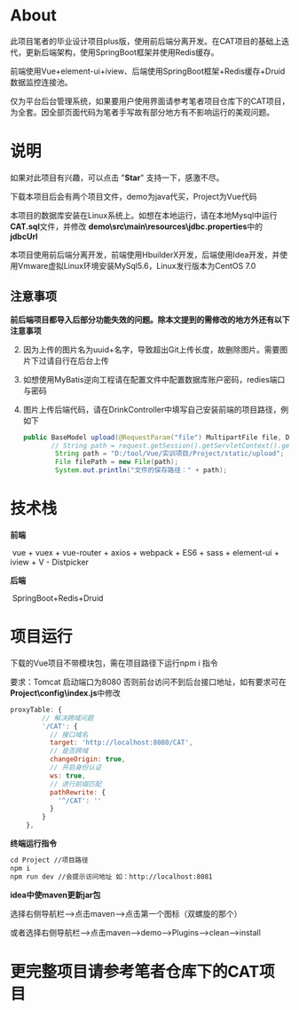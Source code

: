 # About

此项目笔者的毕业设计项目plus版，使用前后端分离开发。在CAT项目的基础上迭代，更新后端架构，使用SpringBoot框架并使用Redis缓存。

前端使用Vue+element-ui+iview、后端使用SpringBoot框架+Redis缓存+Druid数据监控连接池。

仅为平台后台管理系统，如果要用户使用界面请参考笔者项目仓库下的CAT项目，为全套。因全部页面代码为笔者手写故有部分地方有不影响运行的美观问题。

# 说明

如果对此项目有兴趣，可以点击 "**Star**" 支持一下，感激不尽。

下载本项目后会有两个项目文件，demo为java代买，Project为Vue代码

本项目的数据库安装在Linux系统上。如想在本地运行，请在本地Mysql中运行**CAT.sql**文件，并修改 **demo\src\main\resources\jdbc.properties**中的 **jdbcUrl**

本项目使用前后端分离开发，前端使用HbuilderX开发，后端使用Idea开发，并使用Vmware虚拟Linux环境安装MySql5.6，Linux发行版本为CentOS 7.0

## 注意事项

**前后端项目都导入后部分功能失效的问题。除本文提到的需修改的地方外还有以下注意事项**

2. 因为上传的图片名为uuid+名字，导致超出Git上传长度，故删除图片。需要图片下过请自行在后台上传

3. 如想使用MyBatis逆向工程请在配置文件中配置数据库账户密码，redies端口与密码

4. 图片上传后端代码，请在DrinkController中填写自己安装前端的项目路径，例如下

   ```java
   public BaseModel upload(@RequestParam("file") MultipartFile file, Drink drink, HttpServletRequest request, BaseModel baseModel) throws Exception {
          // String path = request.getSession().getServletContext().getRealPath("/upload");
           String path = "D:/tool/Vue/实训项目/Project/static/upload";
           File filePath = new File(path);
           System.out.println("文件的保存路径：" + path);
   ```

#  技术栈

**前端**

​	vue + vuex + vue-router + axios + webpack + ES6 + sass + element-ui + iview + V - Distpicker

**后端**

​	SpringBoot+Redis+Druid

# 项目运行

下载的Vue项目不带模块包，需在项目路径下运行npm i 指令

要求：Tomcat 启动端口为8080 否则前台访问不到后台接口地址，如有要求可在 **Project\config\index.js**中修改

``` js
proxyTable: {
        // 解决跨域问题
        '/CAT': {
          // 接口域名
          target: 'http://localhost:8080/CAT',
          // 是否跨域
          changeOrigin: true,
          // 开启身份认证
          ws: true,
          // 进行前缀匹配
          pathRewrite: {
            '^/CAT': ''
          }
        }
    },
```

**终端运行指令**

```xml
cd Project //项目路径
npm i
npm run dev //会提示访问地址 如：http://localhost:8081
```

**idea中使maven更新jar包**

选择右侧导航栏-->点击maven-->点击第一个图标（双螺旋的那个）

或者选择右侧导航栏-->点击maven-->demo-->Plugins-->clean-->install

# 更完整项目请参考笔者仓库下的CAT项目
